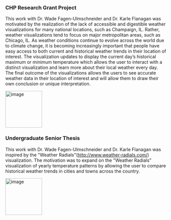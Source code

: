 ### CHP Research Grant Project

This work with Dr. Wade Fagen-Ulmschneider and Dr. Karle Flanagan was motivated by the realization of the lack of accessible and digestible weather visualizations for many national locations, such as Champaign, IL. Rather, weather visualizations tend to focus on major metropolitan areas, such as Chicago, IL. As weather conditions continue to evolve across the world due to climate change, it is becoming increasingly important that people have easy access to both current and historical weather trends in their location of interest. The visualization updates to display the current day’s historical maximum or minimum temperature which allows the user to interact with a distinct visualization and learn more about their local weather every day. The final outcome of the visualizations allows the users to see accurate weather data in their location of interest and will allow them to draw their own conclusion or unique interpretation. 

[<img width="115" alt="image" src="https://user-images.githubusercontent.com/130004911/230825092-01b22b3b-5bcb-4fcb-bb97-142286bbb9bb.png">](https://d7.cs.illinois.edu/projects/Daily-Weather-Waves-of-Daily-High-Temperatures/)

### Undergraduate Senior Thesis

This work with Dr. Wade Fagen-Ulmschneider and Dr. Karle Flanagan was inspired by the "Weather Radials"(http://www.weather-radials.com/) visualization. The motivation was to expand on the "Weather Radials" visualization of yearly temperature patterns by allowing the user to compare historical weather trends in cities and towns across the country. 

[<img width="115" alt="image" src="https://user-images.githubusercontent.com/130004911/230824576-39b675f1-e72b-453b-a525-cacdc356d3b1.png">](https://vis.cs.illinois.edu/weather/temperature-radial/)


